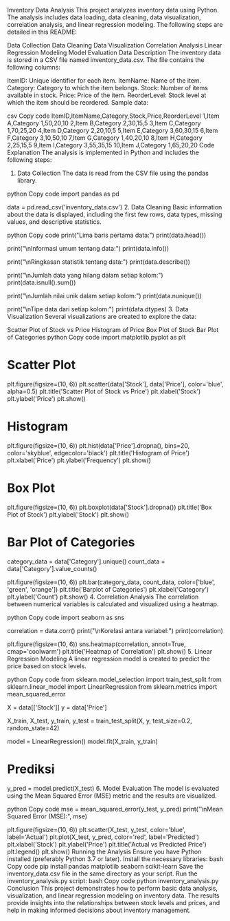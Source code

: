 Inventory Data Analysis
This project analyzes inventory data using Python. The analysis includes data loading, data cleaning, data visualization, correlation analysis, and linear regression modeling. The following steps are detailed in this README:

Data Collection
Data Cleaning
Data Visualization
Correlation Analysis
Linear Regression Modeling
Model Evaluation
Data Description
The inventory data is stored in a CSV file named inventory_data.csv. The file contains the following columns:

ItemID: Unique identifier for each item.
ItemName: Name of the item.
Category: Category to which the item belongs.
Stock: Number of items available in stock.
Price: Price of the item.
ReorderLevel: Stock level at which the item should be reordered.
Sample data:

csv
Copy code
ItemID,ItemName,Category,Stock,Price,ReorderLevel
1,Item A,Category 1,50,20,10
2,Item B,Category 2,30,15,5
3,Item C,Category 1,70,25,20
4,Item D,Category 2,20,10,5
5,Item E,Category 3,60,30,15
6,Item F,Category 3,10,50,10
7,Item G,Category 1,40,20,10
8,Item H,Category 2,25,15,5
9,Item I,Category 3,55,35,15
10,Item J,Category 1,65,20,20
Code Explanation
The analysis is implemented in Python and includes the following steps:

1. Data Collection
The data is read from the CSV file using the pandas library.

python
Copy code
import pandas as pd

data = pd.read_csv('inventory_data.csv')
2. Data Cleaning
Basic information about the data is displayed, including the first few rows, data types, missing values, and descriptive statistics.

python
Copy code
print("Lima baris pertama data:")
print(data.head())

print("\nInformasi umum tentang data:")
print(data.info())

print("\nRingkasan statistik tentang data:")
print(data.describe())

print("\nJumlah data yang hilang dalam setiap kolom:")
print(data.isnull().sum())

print("\nJumlah nilai unik dalam setiap kolom:")
print(data.nunique())

print("\nTipe data dari setiap kolom:")
print(data.dtypes)
3. Data Visualization
Several visualizations are created to explore the data:

Scatter Plot of Stock vs Price
Histogram of Price
Box Plot of Stock
Bar Plot of Categories
python
Copy code
import matplotlib.pyplot as plt

# Scatter Plot
plt.figure(figsize=(10, 6))
plt.scatter(data['Stock'], data['Price'], color='blue', alpha=0.5)
plt.title('Scatter Plot of Stock vs Price')
plt.xlabel('Stock')
plt.ylabel('Price')
plt.show()

# Histogram
plt.figure(figsize=(10, 6))
plt.hist(data['Price'].dropna(), bins=20, color='skyblue', edgecolor='black')
plt.title('Histogram of Price')
plt.xlabel('Price')
plt.ylabel('Frequency')
plt.show()

# Box Plot
plt.figure(figsize=(10, 6))
plt.boxplot(data['Stock'].dropna())
plt.title('Box Plot of Stock')
plt.ylabel('Stock')
plt.show()

# Bar Plot of Categories
category_data = data['Category'].unique()
count_data = data['Category'].value_counts()

plt.figure(figsize=(10, 6))
plt.bar(category_data, count_data, color=['blue', 'green', 'orange'])
plt.title('Barplot of Categories')
plt.xlabel('Category')
plt.ylabel('Count')
plt.show()
4. Correlation Analysis
The correlation between numerical variables is calculated and visualized using a heatmap.

python
Copy code
import seaborn as sns

correlation = data.corr()
print("\nKorelasi antara variabel:")
print(correlation)

plt.figure(figsize=(10, 6))
sns.heatmap(correlation, annot=True, cmap='coolwarm')
plt.title('Heatmap of Correlation')
plt.show()
5. Linear Regression Modeling
A linear regression model is created to predict the price based on stock levels.

python
Copy code
from sklearn.model_selection import train_test_split
from sklearn.linear_model import LinearRegression
from sklearn.metrics import mean_squared_error

X = data[['Stock']]
y = data['Price']

X_train, X_test, y_train, y_test = train_test_split(X, y, test_size=0.2, random_state=42)

model = LinearRegression()
model.fit(X_train, y_train)

# Prediksi
y_pred = model.predict(X_test)
6. Model Evaluation
The model is evaluated using the Mean Squared Error (MSE) metric and the results are visualized.

python
Copy code
mse = mean_squared_error(y_test, y_pred)
print("\nMean Squared Error (MSE):", mse)

plt.figure(figsize=(10, 6))
plt.scatter(X_test, y_test, color='blue', label='Actual')
plt.plot(X_test, y_pred, color='red', label='Predicted')
plt.xlabel('Stock')
plt.ylabel('Price')
plt.title('Actual vs Predicted Price')
plt.legend()
plt.show()
Running the Analysis
Ensure you have Python installed (preferably Python 3.7 or later).
Install the necessary libraries:
bash
Copy code
pip install pandas matplotlib seaborn scikit-learn
Save the inventory_data.csv file in the same directory as your script.
Run the inventory_analysis.py script:
bash
Copy code
python inventory_analysis.py
Conclusion
This project demonstrates how to perform basic data analysis, visualization, and linear regression modeling on inventory data. The results provide insights into the relationships between stock levels and prices, and help in making informed decisions about inventory management.

